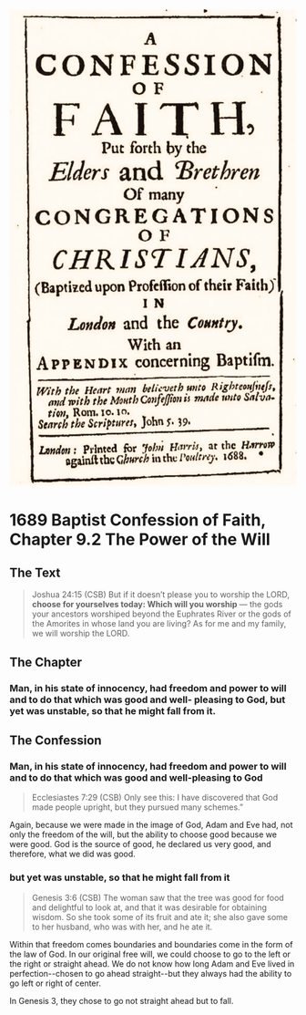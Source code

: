<img class="intro-right" src="art-1689.png">

# 1689 Baptist Confession of Faith, Chapter 9.2 The Power of the Will

## The Text

>Joshua 24:15 (CSB) But if it doesn’t please you to worship the LORD, **choose for yourselves today: Which will you worship** — the gods your ancestors worshiped beyond the Euphrates River or the gods of the Amorites in whose land you are living? As for me and my family, we will worship the LORD.

## The Chapter

### Man, in his state of innocency, had freedom and power to will and to do that which was good and well- pleasing to God, but yet was unstable, so that he might fall from it.

## The Confession

### Man, in his state of innocency, had freedom and power to will and to do that which was good and well-pleasing to God

>Ecclesiastes 7:29 (CSB) Only see this: I have discovered that God made people upright, but they pursued many schemes.”

Again, because we were made in the image of God, Adam and Eve had, not only the freedom of the will, but the ability to choose good because we were good. God is the source of good, he declared us very good, and therefore, what we did was good.

### but yet was unstable, so that he might fall from it

>Genesis 3:6 (CSB) The woman saw that the tree was good for food and delightful to look at, and that it was desirable for obtaining wisdom. So she took some of its fruit and ate it; she also gave some to her husband, who was with her, and he ate it.

Within that freedom comes boundaries and boundaries come in the form of the law of God. In our original free will, we could choose to go to the left or the right or straight ahead. We do not know how long Adam and Eve lived in perfection--chosen to go ahead straight--but they always had the ability to go left or right of center.

In Genesis 3, they chose to go not straight ahead but to fall.
